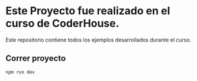# Este Proyecto fue realizado en el curso de CoderHouse.

Este repositorio contiene todos los ejemplos desarrollados durante el curso.

## Correr proyecto
`npm run dev`

